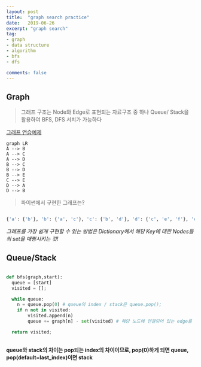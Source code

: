 ```yaml
---
layout: post
title:  "graph search practice"
date:   2019-06-26
excerpt: "graph search"
tag:
- graph
- data structure
- algorithm
- bfs
- dfs

comments: false
---
```



## Graph

> 그래프 구조는 Node와 Edge로 표현되는 자료구조 중 하나
> Queue/ Stack을 활용하여 BFS, DFS 서치가 가능하다

[그래프 연습예제](https://repl.it/@ghk829/graph)

``` memaid
graph LR
A --> B
A --> C
A --> D
B --> C
B --> D
B --> E
C --> E
D --> A
D --> B

```


> 파이썬에서 구현한 그래프는?

``` python

{'a': {'b'}, 'b': {'a', 'c'}, 'c': {'b', 'd'}, 'd': {'c', 'e', 'f'}, 'e': {'d'}, 'f': {'d'},'g': {'d'}}


```

*그래프를 가장 쉽게 구현할 수 있는 방법은 Dictionary에서 해당 Key에 대한 Nodes들의 set을 매핑시키는 것!*


## Queue/Stack

``` python

def bfs(graph,start):
  queue = [start]
  visited = [];

  while queue:
    n = queue.pop(0) # queue의 index / stack은 queue.pop();
    if n not in visited:
        visited.append(n)
        queue += graph[n] - set(visited) # 해당 노드에 연결되어 있는 edge를 활용하여, 검색하지 않은 Node들은 queue에 insert함

  return visited;  
  
```

**queue와 stack의 차이는 pop되는 index의 차이이므로, pop(0)하게 되면 queue, pop(default=last_index)이면 stack**
